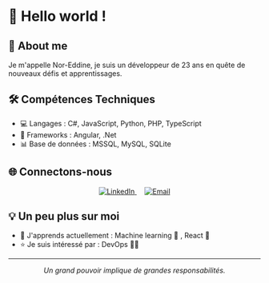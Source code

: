 # 👋 Hello world !

## 🚀 About me 
Je m'appelle Nor-Eddine, je suis un développeur de 23 ans en quête de nouveaux défis et apprentissages. 

## 🛠️ Compétences Techniques
- 💻 Langages : C#, JavaScript, Python, PHP, TypeScript
- 🧰 Frameworks : Angular, .Net
- 📊 Base de données : MSSQL, MySQL, SQLite


## 🌐 Connectons-nous

<p align="center">
  <a href="https://fr.linkedin.com/in/nor-eddine-benkhalifa-8705b4220" target="_blank">
    <img src="https://img.shields.io/badge/LinkedIn-0077B5?style=for-the-badge&logo=linkedin&logoColor=white" alt="LinkedIn" />
  </a>
  &nbsp;&nbsp;&nbsp;
  <a href="mailto:noreddine.bklf@gmail.com">
    <img src="https://img.shields.io/badge/Email-D14836?style=for-the-badge&logo=gmail&logoColor=white" alt="Email" />
  </a>
</p>


## 💡 Un peu plus sur moi
- 🌱 J'apprends actuellement : Machine learning 🤖 , React 🔬
- ⭐ Je suis intéressé par : DevOps 👨‍💻

---

<p align="center">
  <i>Un grand pouvoir implique de grandes responsabilités.</i>
</p>
